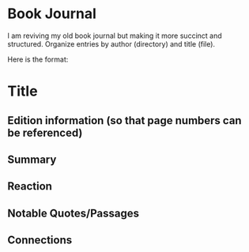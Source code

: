 # Book Journal

I am reviving my old book journal but making it more succinct and structured.
Organize entries by author (directory) and title (file).

Here is the format:

# Title
## Edition information (so that page numbers can be referenced)

## Summary

## Reaction

## Notable Quotes/Passages

## Connections
